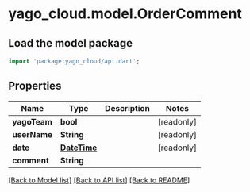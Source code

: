 # yago_cloud.model.OrderComment

## Load the model package
```dart
import 'package:yago_cloud/api.dart';
```

## Properties
Name | Type | Description | Notes
------------ | ------------- | ------------- | -------------
**yagoTeam** | **bool** |  | [readonly] 
**userName** | **String** |  | [readonly] 
**date** | [**DateTime**](DateTime.md) |  | [readonly] 
**comment** | **String** |  | 

[[Back to Model list]](../README.md#documentation-for-models) [[Back to API list]](../README.md#documentation-for-api-endpoints) [[Back to README]](../README.md)


